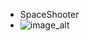 
- SpaceShooter
- ![image_alt](https://github.com/onurinal/UnityProjects/blob/main/SpaceShooter/SpaceShooter.png?raw=true)
